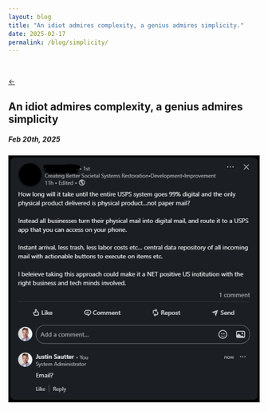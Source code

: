 ```yaml
---
layout: blog
title: "An idiot admires complexity, a genius admires simplicity."
date: 2025-02-17
permalink: /blog/simplicity/
---
```


<br/>

[<-](/blog.md)

## An idiot admires complexity, a genius admires simplicity
##### Feb 20th, 2025

![](/assets/images/email.png "Please stop")